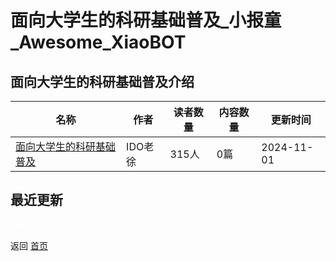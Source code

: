 # 面向大学生的科研基础普及_小报童_Awesome_XiaoBOT

## 面向大学生的科研基础普及介绍
>   
  


|名称|作者|读者数量|内容数量|更新时间|
|---|---|---|---|---|
|[面向大学生的科研基础普及](https://xiaobot.net/p/keyan?refer=9c3f1c95-a052-465a-9902-f6d75080262a)|IDO老徐|315人|0篇|2024-11-01|

## 最近更新



<a href="https://github.com/Reno9527/awesome-xiaobot" style="color: white; text-decoration: none;">awesome-xiaobot</a>

返回 [首页](../README.md)
